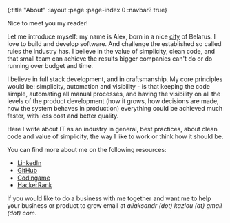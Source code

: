 {:title "About"
 :layout :page
 :page-index 0
 :navbar? true}

Nice to meet you my reader!

Let me introduce myself: my name is Alex, born in a nice [city](https://www.google.nl/maps/place/Gomel,+Belarus/@52.4229779,30.9860372,12z/data=!4m2!3m1!1s0x46d4699b50faf1a5:0x5ecca30fd2361396?hl=en) of Belarus. I love to build and develop software. And challenge the established so called rules the industry has. I believe in the value of simplicity, clean code, and that small team can achieve the results bigger companies can't do or do running over budget and time. 

I believe in full stack development, and in craftsmanship. My core principles would be: simplicity, automation and visibility - is that keeping the code simple, automating all manual processes, and having the visibility on all the levels of the product development (how it grows, how decisions are made, how the system behaves in production) everything could be achieved much faster, with less cost and better quality.

Here I write about IT as an industry in general, best practices, about clean code and value of simplicity, the way I like to work or think how it should be. 

You can find more about me on the following resources:
- <i class="fa fa-linkedin-square"></i> [LinkedIn](https://nl.linkedin.com/in/akazlou)
- <i class="fa fa-github-square"></i> [GitHub](https://github.com/zshamrock)
- [Codingame](https://www.codingame.com/profile/ae433b2b7200a27dc94b3abe13ee3b2c803079)
- [HackerRank](https://www.hackerrank.com/akazlou)

If you would like to do a business with me together and want me to help your business or product to grow email at _aliaksandr (dot) kazlou (at) gmail (dot) com_.
